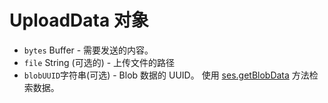 # UploadData 对象

* `bytes` Buffer - 需要发送的内容。
* `file` String (可选的) - 上传文件的路径
* `blobUUID`字符串(可选) - Blob 数据的 UUID。 使用 [ses.getBlobData](../session.md#sesgetblobdataidentifier) 方法检索数据。

